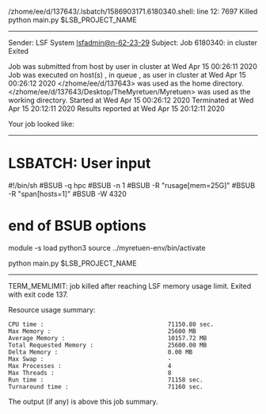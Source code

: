 /zhome/ee/d/137643/.lsbatch/1586903171.6180340.shell: line 12:  7697 Killed                  python main.py $LSB_PROJECT_NAME

------------------------------------------------------------
Sender: LSF System <lsfadmin@n-62-23-29>
Subject: Job 6180340: <NNAgent148000-IMP-sample-length10-hist10> in cluster <dcc> Exited

Job <NNAgent148000-IMP-sample-length10-hist10> was submitted from host <n-62-30-6> by user <s183905> in cluster <dcc> at Wed Apr 15 00:26:11 2020
Job was executed on host(s) <n-62-23-29>, in queue <hpc>, as user <s183905> in cluster <dcc> at Wed Apr 15 00:26:12 2020
</zhome/ee/d/137643> was used as the home directory.
</zhome/ee/d/137643/Desktop/TheMyretuen/Myretuen> was used as the working directory.
Started at Wed Apr 15 00:26:12 2020
Terminated at Wed Apr 15 20:12:11 2020
Results reported at Wed Apr 15 20:12:11 2020

Your job looked like:

------------------------------------------------------------
# LSBATCH: User input
#!/bin/sh
#BSUB -q hpc
#BSUB -n 1
#BSUB -R "rusage[mem=25G]"
#BSUB -R "span[hosts=1]"
#BSUB -W 4320
# end of BSUB options

module -s load python3
source ../myretuen-env/bin/activate

python main.py $LSB_PROJECT_NAME


------------------------------------------------------------

TERM_MEMLIMIT: job killed after reaching LSF memory usage limit.
Exited with exit code 137.

Resource usage summary:

    CPU time :                                   71150.80 sec.
    Max Memory :                                 25600 MB
    Average Memory :                             10157.72 MB
    Total Requested Memory :                     25600.00 MB
    Delta Memory :                               0.00 MB
    Max Swap :                                   -
    Max Processes :                              4
    Max Threads :                                8
    Run time :                                   71158 sec.
    Turnaround time :                            71160 sec.

The output (if any) is above this job summary.

